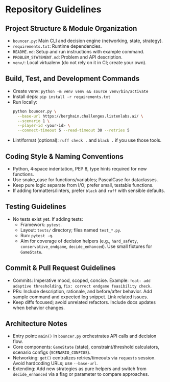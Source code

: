 # Repository Guidelines

## Project Structure & Module Organization
- `bouncer.py`: Main CLI and decision engine (networking, state, strategy).
- `requirements.txt`: Runtime dependencies.
- `README.md`: Setup and run instructions with example command.
- `PROBLEM_STATEMENT.md`: Problem and API description.
- `venv/`: Local virtualenv (do not rely on it in CI; create your own).

## Build, Test, and Development Commands
- Create venv: `python -m venv venv && source venv/bin/activate`
- Install deps: `pip install -r requirements.txt`
- Run locally:
  ```bash
  python bouncer.py \
    --base-url https://berghain.challenges.listenlabs.ai/ \
    --scenario 1 \
    --player-id <your-id> \
    --connect-timeout 5 --read-timeout 30 --retries 5
  ```
- Lint/format (optional): `ruff check .` and `black .` if you use those tools.

## Coding Style & Naming Conventions
- Python, 4‑space indentation, PEP 8, type hints required for new functions.
- Use snake_case for functions/variables; PascalCase for dataclasses.
- Keep pure logic separate from I/O; prefer small, testable functions.
- If adding formatters/linters, prefer `black` and `ruff` with sensible defaults.

## Testing Guidelines
- No tests exist yet. If adding tests:
  - Framework: `pytest`.
  - Layout: `tests/` directory; files named `test_*.py`.
  - Run: `pytest -q`.
  - Aim for coverage of decision helpers (e.g., `hard_safety`, `conservative_endgame`, `decide_enhanced`). Use small fixtures for `GameState`.

## Commit & Pull Request Guidelines
- Commits: Imperative mood, scoped, concise. Example: `feat: add adaptive thresholding`, `fix: correct endgame feasibility check`.
- PRs: Include description, rationale, and before/after behavior. Add sample command and expected log snippet. Link related issues.
- Keep diffs focused; avoid unrelated refactors. Include docs updates when behavior changes.

## Architecture Notes
- Entry point: `main()` in `bouncer.py` orchestrates API calls and decision flow.
- Core components: `GameState` (state), constraint/threshold calculators, scenario configs (`SCENARIO_CONFIGS`).
- Networking: `get()` centralizes retries/timeouts via `requests` session. Avoid hardcoding URLs; use `--base-url`.
- Extending: Add new strategies as pure helpers and switch from `decide_enhanced` via a flag or parameter to compare approaches.
